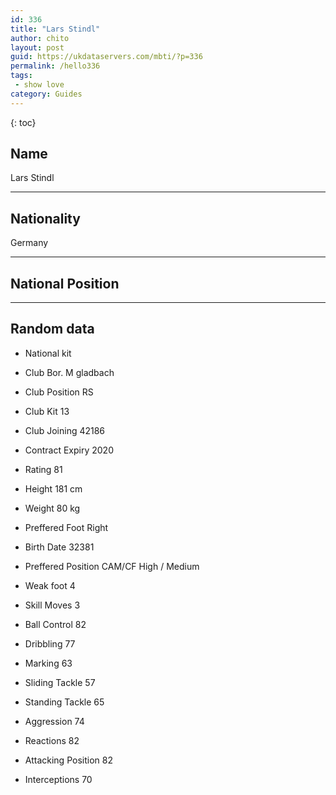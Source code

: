 ```yaml
---
id: 336
title: "Lars Stindl"
author: chito
layout: post
guid: https://ukdataservers.com/mbti/?p=336
permalink: /hello336
tags:
 - show love
category: Guides
---
```

{: toc}

## Name 
Lars Stindl 

* * *

## Nationality 
Germany 

* * *

## National Position 

* * *

## Random data 

 * National kit 
 * Club 
Bor. M gladbach 

 * Club Position 
RS 

 * Club Kit 
13 

 * Club Joining 
42186 

 * Contract Expiry 
2020 

 * Rating 
81 

 * Height 
181 cm 

 * Weight 
80 kg 

 * Preffered Foot 
Right 

 * Birth Date 
32381 

 * Preffered Position 
CAM/CF High / Medium 

 * Weak foot 
4 

 * Skill Moves 
3 

 * Ball Control 
82 

 * Dribbling 
77 

 * Marking 
63 

 * Sliding Tackle 
57 

 * Standing Tackle 
65 

 * Aggression 
74 

 * Reactions 
82 

 * Attacking Position 
82 

 * Interceptions 
70